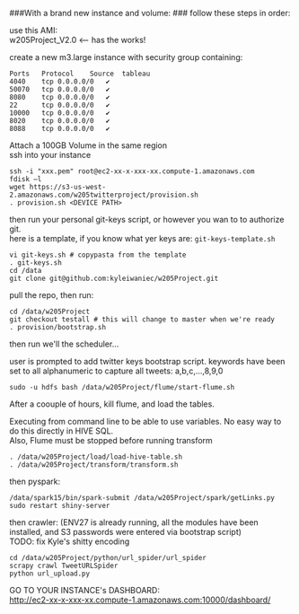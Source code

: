 ###With a brand new instance and volume: ###
follow these steps in order:   

use this AMI:   
w205Project_V2.0 <-- has the works!

create a new m3.large instance with security group containing:

```
Ports	Protocol	Source	tableau
4040	tcp	0.0.0.0/0	✔
50070	tcp	0.0.0.0/0	✔
8080	tcp	0.0.0.0/0	✔
22		tcp	0.0.0.0/0	✔
10000	tcp	0.0.0.0/0	✔
8020	tcp	0.0.0.0/0	✔
8088	tcp	0.0.0.0/0	✔
```
Attach a 100GB Volume in the same region   
ssh into your instance   

```
ssh -i "xxx.pem" root@ec2-xx-x-xxx-xx.compute-1.amazonaws.com
fdisk –l
wget https://s3-us-west-2.amazonaws.com/w205twitterproject/provision.sh
. provision.sh <DEVICE PATH>
```

then run your personal git-keys script, or however you wan to to authorize git.   
here is a template, if you know what yer keys are: `git-keys-template.sh`
```
vi git-keys.sh # copypasta from the template
. git-keys.sh
cd /data
git clone git@github.com:kyleiwaniec/w205Project.git
```
pull the repo, then run:  
```
cd /data/w205Project
git checkout testall # this will change to master when we're ready
. provision/bootstrap.sh
```

then run we'll the scheduler...


user is prompted to add twitter keys bootstrap script.
keywords have been set to all alphanumeric to capture all tweets: a,b,c,...,8,9,0


```
sudo -u hdfs bash /data/w205Project/flume/start-flume.sh
```

After a coouple of hours, kill flume, and load the tables.   

Executing from command line to be able to use variables. No easy way to do this directly in HIVE SQL.  
Also, Flume must be stopped before running transform 


```
. /data/w205Project/load/load-hive-table.sh
. /data/w205Project/transform/transform.sh

```

then pyspark:
```
/data/spark15/bin/spark-submit /data/w205Project/spark/getLinks.py
sudo restart shiny-server
```

then crawler: (ENV27 is already running, all the modules have been installed, and S3 passwords were entered via bootstrap script)   
TODO: fix Kyle's shitty encoding
```
cd /data/w205Project/python/url_spider/url_spider
scrapy crawl TweetURLSpider
python url_upload.py
```

GO TO YOUR INSTANCE's DASHBOARD:   
http://ec2-xx-x-xxx-xx.compute-1.amazonaws.com:10000/dashboard/
